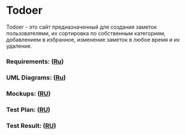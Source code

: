 # Todoer

Todoer - это сайт предназначенный для создания заметок пользователями, их сортировка  по собственным категориям, добавлением в избранное, изменение заметок в любое время и их удаление.

### Requirements: ([Ru]())

### UML Diagrams: ([Ru]())

### Mockups: ([RU]())

### Test Plan: ([RU]())

### Test Result: ([RU]())
